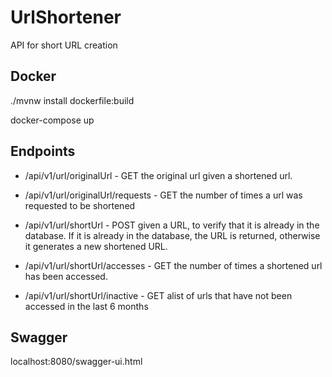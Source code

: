 # UrlShortener
API for short URL creation

## Docker
./mvnw install dockerfile:build

docker-compose up

## Endpoints
- /api/v1/url/originalUrl - GET the original url given a shortened url.

- /api/v1/url/originalUrl/requests - GET the number of times a url was requested to be shortened

- /api/v1/url/shortUrl - POST given a URL, to verify that it is already in the database. If it is already in the database, the URL is returned, otherwise it generates a new shortened URL.

- /api/v1/url/shortUrl/accesses - GET the number of times a shortened url has been accessed.

- /api/v1/url/shortUrl/inactive - GET alist of urls that have not been accessed in the last 6 months

## Swagger
localhost:8080/swagger-ui.html
